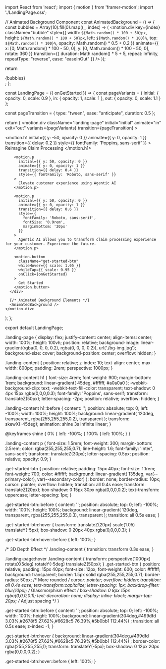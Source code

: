 
import React from 'react';
import { motion } from 'framer-motion';
import './LandingPage.css';

// Animated Background Component
const AnimatedBackground = () => {
  const bubbles = Array(10).fill(0).map((_, index) => (
    <motion.div
      key={index}
      className="bubble"
      style={{
        width: `${Math.random() * 100 + 50}px`,
        height: `${Math.random() * 100 + 50}px`,
        left: `${Math.random() * 100}%`,
        top: `${Math.random() * 100}%`,
        opacity: Math.random() * 0.5 + 0.2
      }}
      animate={{
        x: [0, Math.random() * 100 - 50, 0],
        y: [0, Math.random() * 100 - 50, 0],
        rotate: 360
      }}
      transition={{
        duration: Math.random() * 5 + 5,
        repeat: Infinity,
        repeatType: "reverse",
        ease: "easeInOut"
      }}
    />
  ));

  return <div className="background-bubbles">{bubbles}</div>;
};

const LandingPage = ({ onGetStarted }) => {
  const pageVariants = {
    initial: { opacity: 0, scale: 0.9 },
    in: { opacity: 1, scale: 1 },
    out: { opacity: 0, scale: 1.1 }
  };

  const pageTransition = {
    type: "tween",
    ease: "anticipate",
    duration: 0.5
  };

  return (
    <motion.div 
      className="landing-page"
      initial="initial"
      animate="in"
      exit="out"
      variants={pageVariants}
      transition={pageTransition}
    >
      <div className="landing-content">
        <motion.h1
          initial={{ y: -50, opacity: 0 }}
          animate={{ y: 0, opacity: 1 }}
          transition={{ delay: 0.2 }}
          style={{ fontFamily: 'Poppins, sans-serif' }}
        >
          Reimagine Claim Processing
        </motion.h1>
        
        <motion.p
          initial={{ y: 50, opacity: 0 }}
          animate={{ y: 0, opacity: 1 }}
          transition={{ delay: 0.4 }}
          style={{ fontFamily: 'Roboto, sans-serif' }}
        >
          Elevate customer experience using Agentic AI
        </motion.p>
        
        <motion.p
          initial={{ y: 50, opacity: 0 }}
          animate={{ y: 0, opacity: 1 }}
          transition={{ delay: 0.6 }}
          style={{ 
            fontFamily: 'Roboto, sans-serif', 
            fontSize: '0.9rem', 
            marginBottom: '20px' 
          }}
        >
          Agentic AI allows you to transform claim processing experience for your customer. Experience the future.
        </motion.p>
        
        <motion.button
          className="get-started-btn"
          whileHover={{ scale: 1.05 }}
          whileTap={{ scale: 0.95 }}
          onClick={onGetStarted}
        >
          Get Started
        </motion.button>
      </div>

      {/* Animated Background Elements */}
      <AnimatedBackground />
    </motion.div>
  );
};

export default LandingPage;




.landing-page {
  display: flex;
  justify-content: center;
  align-items: center;
  width: 100%;
  height: 100vh;
  position: relative;
  background-image: 
    linear-gradient(rgba(0, 0, 0, 0.2), rgba(0, 0, 0, 0.2)), 
    url('./bg-img.jpg');
  background-size: cover;
  background-position: center;
  overflow: hidden;
}

.landing-content {
  position: relative;
  z-index: 10;
  text-align: center;
  max-width: 800px;
  padding: 2rem;
  perspective: 1000px;
}

.landing-content h1 {
  font-size: 4rem;
  font-weight: 900;
  margin-bottom: 1rem;
  background: linear-gradient(
    45deg, 
    #ffffff, 
    #a0a0a0
  );
  -webkit-background-clip: text;
  -webkit-text-fill-color: transparent;
  text-shadow: 0 4px 15px rgba(0,0,0,0.3);
  font-family: 'Poppins', sans-serif;
  transform: translateZ(50px);
  letter-spacing: -2px;
  position: relative;
  overflow: hidden;
}

.landing-content h1::before {
  content: '';
  position: absolute;
  top: 0;
  left: -100%;
  width: 100%;
  height: 100%;
  background: linear-gradient(
    120deg, 
    transparent, 
    rgba(255,255,255,0.2), 
    transparent
  );
  transform: skewX(-45deg);
  animation: shine 3s infinite linear;
}

@keyframes shine {
  0% {
    left: -100%;
  }
  100% {
    left: 100%;
  }
}

.landing-content p {
  font-size: 1.5rem;
  font-weight: 300;
  margin-bottom: 2.5rem;
  color: rgba(255,255,255,0.7);
  line-height: 1.6;
  font-family: 'Inter', sans-serif;
  transform: translateZ(30px);
  letter-spacing: 0.5px;
  position: relative;
  opacity: 0.9;
}

.get-started-btn {
  position: relative;
  padding: 15px 40px;
  font-size: 1.1rem;
  font-weight: 700;
  color: #ffffff;
  background: linear-gradient(
    135deg, 
    var(--primary-color), 
    var(--secondary-color)
  );
  border: none;
  border-radius: 10px;
  cursor: pointer;
  overflow: hidden;
  transition: all 0.4s ease;
  transform: translateZ(20px);
  box-shadow: 0 15px 30px rgba(0,0,0,0.2);
  text-transform: uppercase;
  letter-spacing: 1px;
}

.get-started-btn::before {
  content: '';
  position: absolute;
  top: 0;
  left: -100%;
  width: 100%;
  height: 100%;
  background: linear-gradient(
    120deg, 
    transparent, 
    rgba(255,255,255,0.3), 
    transparent
  );
  transition: all 0.5s ease;
}

.get-started-btn:hover {
  transform: translateZ(20px) scale(1.05) translateY(-5px);
  box-shadow: 0 20px 40px rgba(0,0,0,0.3);
}

.get-started-btn:hover::before {
  left: 100%;
}

/* 3D Depth Effect */
.landing-content {
  transition: transform 0.3s ease;
}

.landing-page:hover .landing-content {
  transform: 
    perspective(1000px) 
    rotateX(5deg) 
    rotateY(-5deg) 
    translateZ(50px);
}
.get-started-btn {
  position: relative;
  padding: 15px 40px;
  font-size: 12px;
  font-weight: 600;
  color: #ffffff;
  background: transparent;
  border: 1.5px solid rgba(255,255,255,0.7);
  border-radius: 50px; /* More rounded */
  cursor: pointer;
  overflow: hidden;
  transition: all 0.4s ease;
  text-transform:capitalize;
  letter-spacing: 1px;
  backdrop-filter: blur(10px); /* Glassmorphism effect */
  box-shadow: 0 8px 15px rgba(0,0,0,0.1);
  text-decoration: none;
  display: inline-block;
  margin-top: 20px; /* Adjust spacing */
}

.get-started-btn::before {
  content: '';
  position: absolute;
  top: 0;
  left: -100%;
  width: 100%;
  height: 100%;
  background: linear-gradient(304deg,#499dfd 3.03%,#2678f5 27.62%,#6628c5 76.39%,#5b0bb1 112.44%)
;
  transition: all 0.5s ease;
  z-index: -1;
}

.get-started-btn:hover {
  background: linear-gradient(304deg,#499dfd 3.03%,#2678f5 27.62%,#6628c5 76.39%,#5b0bb1 112.44%)
;
  border-color: rgba(255,255,255,1);
  transform: translateY(-5px);
  box-shadow: 0 12px 20px rgba(0,0,0,0.2);
}

.get-started-btn:hover::before {
  left: 100%;
}
